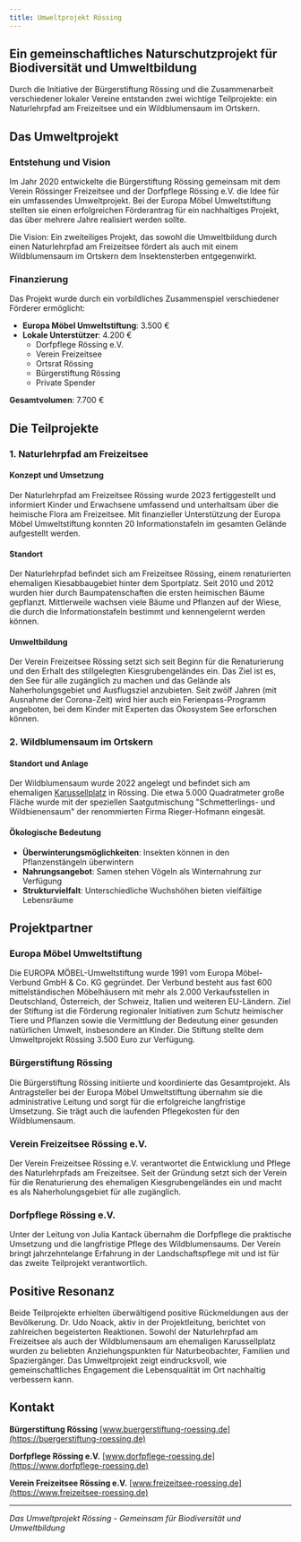 ```yaml
---
title: Umweltprojekt Rössing
---
```


## Ein gemeinschaftliches Naturschutzprojekt für Biodiversität und Umweltbildung

Durch die Initiative der Bürgerstiftung Rössing und die Zusammenarbeit verschiedener lokaler Vereine entstanden zwei wichtige Teilprojekte: ein Naturlehrpfad am Freizeitsee und ein Wildblumensaum im Ortskern.

## Das Umweltprojekt

### Entstehung und Vision

Im Jahr 2020 entwickelte die Bürgerstiftung Rössing gemeinsam mit dem Verein Rössinger Freizeitsee und der Dorfpflege Rössing e.V. die Idee für ein umfassendes Umweltprojekt. Bei der Europa Möbel Umweltstiftung stellten sie einen erfolgreichen Förderantrag für ein nachhaltiges Projekt, das über mehrere Jahre realisiert werden sollte.

Die Vision: Ein zweiteiliges Projekt, das sowohl die Umweltbildung durch einen Naturlehrpfad am Freizeitsee fördert als auch mit einem Wildblumensaum im Ortskern dem Insektensterben entgegenwirkt.

### Finanzierung

Das Projekt wurde durch ein vorbildliches Zusammenspiel verschiedener Förderer ermöglicht:

- **Europa Möbel Umweltstiftung**: 3.500 €
- **Lokale Unterstützer**: 4.200 €
  - Dorfpflege Rössing e.V.
  - Verein Freizeitsee
  - Ortsrat Rössing
  - Bürgerstiftung Rössing
  - Private Spender

**Gesamtvolumen**: 7.700 €

## Die Teilprojekte

### 1. Naturlehrpfad am Freizeitsee

#### Konzept und Umsetzung

Der Naturlehrpfad am Freizeitsee Rössing wurde 2023 fertiggestellt und informiert Kinder und Erwachsene umfassend und unterhaltsam über die heimische Flora am Freizeitsee. Mit finanzieller Unterstützung der Europa Möbel Umweltstiftung konnten 20 Informationstafeln im gesamten Gelände aufgestellt werden.

#### Standort

Der Naturlehrpfad befindet sich am Freizeitsee Rössing, einem renaturierten ehemaligen Kiesabbaugebiet hinter dem Sportplatz. Seit 2010 und 2012 wurden hier durch Baumpatenschaften die ersten heimischen Bäume gepflanzt. Mittlerweile wachsen viele Bäume und Pflanzen auf der Wiese, die durch die Informationstafeln bestimmt und kennengelernt werden können.

#### Umweltbildung

Der Verein Freizeitsee Rössing setzt sich seit Beginn für die Renaturierung und den Erhalt des stillgelegten Kiesgrubengeländes ein. Das Ziel ist es, den See für alle zugänglich zu machen und das Gelände als Naherholungsgebiet und Ausflugsziel anzubieten. Seit zwölf Jahren (mit Ausnahme der Corona-Zeit) wird hier auch ein Ferienpass-Programm angeboten, bei dem Kinder mit Experten das Ökosystem See erforschen können.

### 2. Wildblumensaum im Ortskern

#### Standort und Anlage

Der Wildblumensaum wurde 2022 angelegt und befindet sich am ehemaligen [Karussellplatz](https://maps.app.goo.gl/M5BZPnTHYYsTHTm66) in Rössing. Die etwa 5.000 Quadratmeter große Fläche wurde mit der speziellen Saatgutmischung "Schmetterlings- und Wildbienensaum" der renommierten Firma Rieger-Hofmann eingesät.

#### Ökologische Bedeutung

- **Überwinterungsmöglichkeiten**: Insekten können in den Pflanzenstängeln überwintern
- **Nahrungsangebot**: Samen stehen Vögeln als Winternahrung zur Verfügung
- **Strukturvielfalt**: Unterschiedliche Wuchshöhen bieten vielfältige Lebensräume

## Projektpartner

### Europa Möbel Umweltstiftung

Die EUROPA MÖBEL-Umweltstiftung wurde 1991 vom Europa Möbel-Verbund GmbH & Co. KG gegründet. Der Verbund besteht aus fast 600 mittelständischen Möbelhäusern mit mehr als 2.000 Verkaufsstellen in Deutschland, Österreich, der Schweiz, Italien und weiteren EU-Ländern. Ziel der Stiftung ist die Förderung regionaler Initiativen zum Schutz heimischer Tiere und Pflanzen sowie die Vermittlung der Bedeutung einer gesunden natürlichen Umwelt, insbesondere an Kinder. Die Stiftung stellte dem Umweltprojekt Rössing 3.500 Euro zur Verfügung.

### Bürgerstiftung Rössing

Die Bürgerstiftung Rössing initiierte und koordinierte das Gesamtprojekt. Als Antragsteller bei der Europa Möbel Umweltstiftung übernahm sie die administrative Leitung und sorgt für die erfolgreiche langfristige Umsetzung. Sie trägt auch die laufenden Pflegekosten für den Wildblumensaum.

### Verein Freizeitsee Rössing e.V.

Der Verein Freizeitsee Rössing e.V. verantwortet die Entwicklung und Pflege des Naturlehrpfads am Freizeitsee. Seit der Gründung setzt sich der Verein für die Renaturierung des ehemaligen Kiesgrubengeländes ein und macht es als Naherholungsgebiet für alle zugänglich.

### Dorfpflege Rössing e.V.

Unter der Leitung von Julia Kantack übernahm die Dorfpflege die praktische Umsetzung und die langfristige Pflege des Wildblumensaums. Der Verein bringt jahrzehntelange Erfahrung in der Landschaftspflege mit und ist für das zweite Teilprojekt verantwortlich.

## Positive Resonanz

Beide Teilprojekte erhielten überwältigend positive Rückmeldungen aus der Bevölkerung. Dr. Udo Noack, aktiv in der Projektleitung, berichtet von zahlreichen begeisterten Reaktionen. Sowohl der Naturlehrpfad am Freizeitsee als auch der Wildblumensaum am ehemaligen Karussellplatz wurden zu beliebten Anziehungspunkten für Naturbeobachter, Familien und Spaziergänger. Das Umweltprojekt zeigt eindrucksvoll, wie gemeinschaftliches Engagement die Lebensqualität im Ort nachhaltig verbessern kann.

## Kontakt

**Bürgerstiftung Rössing**
[www.buergerstiftung-roessing.de](https://buergerstiftung-roessing.de)

**Dorfpflege Rössing e.V.**
[www.dorfpflege-roessing.de](https://www.dorfpflege-roessing.de)

**Verein Freizeitsee Rössing e.V.**
[www.freizeitsee-roessing.de](https://www.freizeitsee-roessing.de)

---

*Das Umweltprojekt Rössing - Gemeinsam für Biodiversität und Umweltbildung*
